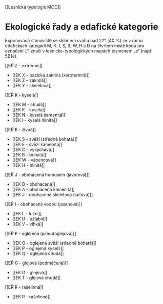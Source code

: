[[Lesnická typologie MOC]]

# Ekologické řady a edafické kategorie

Exponovaná stanoviště se sklonem svahu nad 22° (40 %) se v rámci edafických kategorií M, K, I, S, B, W, H a D na čtvrtém místě kódu pro označení LT značí v lesnicko-typologických mapách písmenem „e“ (např. 5B1e).

[[EŘ Z - extrémní]]
- [[EK X - bazická zakrslá (xerotermní)]]
- [[EK Z – zakrslá]]
- [[EK Y - skeletová]]

[[EŘ K - kyselá]]
- [[EK M - chudá]]
- [[EK K - kyselá]]
- [[EK N - kyselá kamenitá]]
- [[EK I - kyselá hlinitá]]

[[EŘ B - živná]]
- [[EK S - svěží (středně bohatá)]]
- [[EK F - svěží kamenitá]]
- [[EK C - vysýchavá]]
- [[EK B - bohatá]]
- [[EK W - vápencová]]
- [[EK H - hlinitá]]

[[EŘ J - obohacená humusem (javorová)]]
- [[EK D - obohacená]]
- [[EK A - obohacená kamenitá]]
- [[EK J - obohacená skeletová (suťová)]]

[[EŘ I - obohacená vodou (jasanová)]]
- [[EK L - lužní]]
- [[EK U - úžlabní]]
- [[EK V - vlhká]]

[[EŘ P - oglejená (pseudoglejová)]]
- [[EK O - oglejená svěží (středně bohatá)]]
- [[EK P - oglejená kyselá]]
- [[EK Q - oglejená chudá]]

[[EŘ G - glejová (podmáčená)]]
- [[EK G - glejová]]
- [[EK T - glejová chudá]]

[[EŘ R - rašelinná]]
- [[EK R - rašelinná]]
